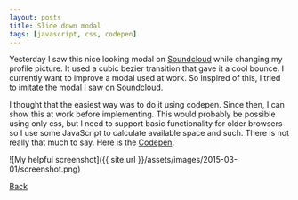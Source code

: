 ```yaml
---
layout: posts
title: Slide down modal
tags: [javascript, css, codepen]
---
```


Yesterday I saw this nice looking modal on [Soundcloud](https://soundcloud.com/)
while changing my profile picture. It used a cubic bezier transition that gave it
a cool bounce. I currently want to improve a modal used at work. So inspired of
this, I tried to imitate the modal I saw on Soundcloud.

I thought that the easiest way was to do it using codepen. Since then, I can show
this at work before implementing. This would probably be possible using only css,
but I need to support basic functionality for older browsers so I use some
JavaScript to calculate available space and such. There is not really that much
to say. Here is the [Codepen](http://codepen.io/oscarpersson/full/PwaBNm/).

![My helpful screenshot]({{ site.url }}/assets/images/2015-03-01/screenshot.png)

<a href="/">Back</a>
